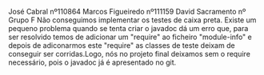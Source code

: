 José Cabral nº110864
Marcos Figueiredo nº111159
David Sacramento nº
Grupo F
Não conseguimos implementar os testes de caixa preta.
Existe um pequeno problema quando se tenta criar o javadoc dá um erro que, para ser resolvido temos de adicionar um "require" ao ficheiro "module-info" e depois de adiconarmos este "require" 
as classes de teste deixam de conseguir ser corridas.Logo, nós no projeto final deixamos sem o require necessário, pois o javadoc já é apresentado no git.

